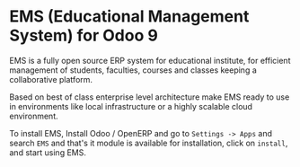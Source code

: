 EMS (Educational Management System) for Odoo 9
==============================================

EMS is a fully open source ERP system for educational institute, for efficient management of students, faculties, courses and classes keeping a collaborative platform.

Based on best of class enterprise level architecture make EMS ready to use in environments like local infrastructure or a highly scalable cloud environment.

To install EMS, Install Odoo / OpenERP  and go to `Settings -> Apps` and search `EMS` and that's it module is available for installation, click on `install`, and start using EMS.

